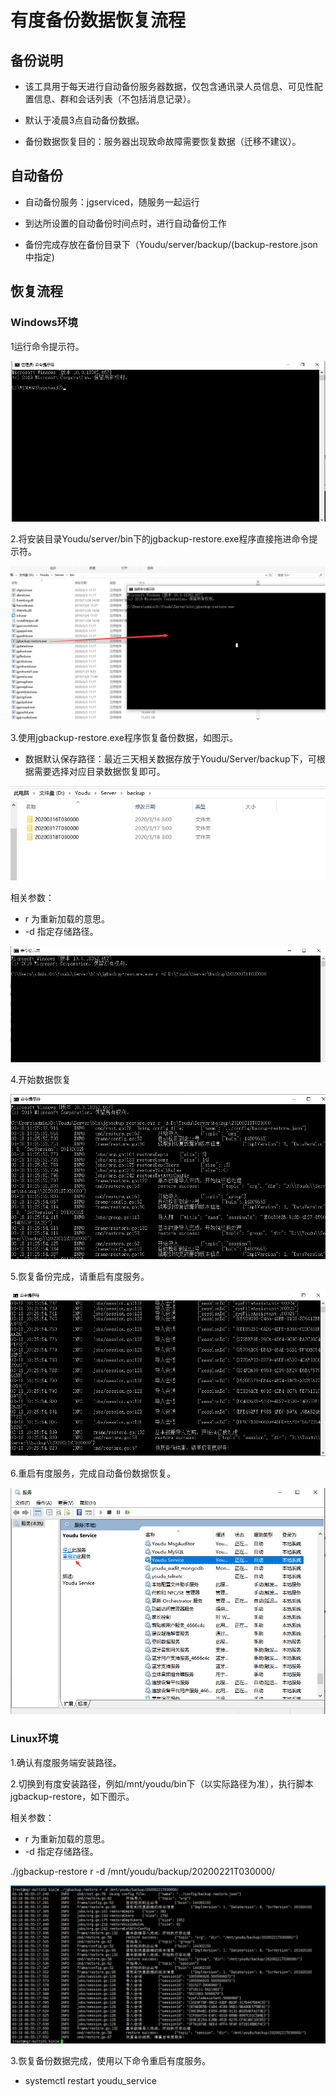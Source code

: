 # 有度备份数据恢复流程

## 备份说明

- 该工具用于每天进行自动备份服务器数据，仅包含通讯录人员信息、可见性配置信息、群和会话列表（不包括消息记录）。

- 默认于凌晨3点自动备份数据。

- 备份数据恢复目的：服务器出现致命故障需要恢复数据（迁移不建议）。


## 自动备份

- 自动备份服务：jgserviced，随服务一起运行

- 到达所设置的自动备份时间点时，进行自动备份工作

- 备份完成存放在备份目录下（Youdu/server/backup/(backup-restore.json中指定)

## 恢复流程

### Windows环境

1运行命令提示符。

![1584496949303](1584496949303.png)

2.将安装目录Youdu/server/bin下的jgbackup-restore.exe程序直接拖进命令提示符。

![1584497367674](1584497367674.png)

3.使用jgbackup-restore.exe程序恢复备份数据，如图示。

- 数据默认保存路径：最近三天相关数据存放于Youdu/Server/backup下，可根据需要选择对应目录数据恢复即可。


![1584499861882](1584499861882.png)

相关参数：

- r      为重新加载的意思。
- -d     指定存储路径。

![1584497871685](1584497871685.png)

4.开始数据恢复

![1584498407662](1584498407662.png)

5.恢复备份完成，请重启有度服务。

![1584498453166](1584498453166.png)

6.重启有度服务，完成自动备份数据恢复。

![1584498750927](1584498750927.png)



### Linux环境

1.确认有度服务端安装路径。

2.切换到有度安装路径，例如/mnt/youdu/bin下（以实际路径为准），执行脚本jgbackup-restore，如下图示。

相关参数：

- r      为重新加载的意思。
- -d     指定存储路径。

./jgbackup-restore r -d /mnt/youdu/backup/20200221T030000/

![1584500125732](1584500125732.png)

3.恢复备份数据完成，使用以下命令重启有度服务。

- systemctl restart youdu_service

